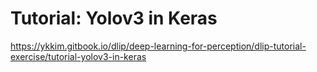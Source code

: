 # Tutorial: Yolov3 in Keras

https://ykkim.gitbook.io/dlip/deep-learning-for-perception/dlip-tutorial-exercise/tutorial-yolov3-in-keras
